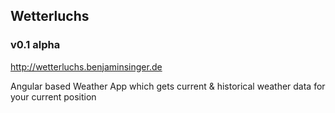 ## Wetterluchs 
### v0.1 alpha

http://wetterluchs.benjaminsinger.de

Angular based Weather App which gets current & historical weather data for your current position